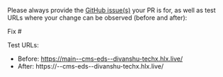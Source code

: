 Please always provide the [GitHub issue(s)](../issues) your PR is for, as well as test URLs where your change can be observed (before and after):

Fix #<gh-issue-id>

Test URLs:
- Before: https://main--cms-eds--divanshu-techx.hlx.live/
- After: https://<branch>--cms-eds--divanshu-techx.hlx.live/
